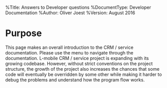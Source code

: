 %Title: Answers to Developer questions
%DocumentType: Developer Documentation
%Author: Oliver Joest
%Version: August 2016

# Purpose
This page makes an overall introduction to the CRM / service documentation. Please use the menu to navigate through the documentation.
L-mobile CRM / service project is expanding with its growing codebase. However, without strict conventions on the project structure, the growth of the project also increases the chances that some code will eventually be overridden by some other while making it harder to debug the problems and understand how the program flow works.